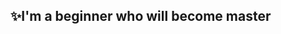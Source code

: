 
<!-- [![@helloworld's Holopin board](https://holopin.io/api/user/board?user=helloworld)](https://holopin.io/@helloworld)
 -->

<h2>✨I'm a beginner who will become master</h2>

<!-- --------- -->


<!--
**seongkyu-lim/seongkyu-lim** is a ✨ _special_ ✨ repository because its `README.md` (this file) appears on your GitHub profile.

Here are some ideas to get you started:

- 🔭 I’m currently working on ...
- 🌱 I’m currently learning ...
- 👯 I’m looking to collaborate on ...
- 🤔 I’m looking for help with ...
- 💬 Ask me about ...
- 📫 How to reach me: ...
- 😄 Pronouns: ...
- ⚡ Fun fact: ...
-->
<!-- [![Top Langs](https://github-readme-stats.vercel.app/api/top-langs/?username=seongkyu-lim&layout=compact)](https://github.com/seongkyu-lim/github-readme-stats)

[![solved.ac tier](http://mazassumnida.wtf/api/v2/generate_badge?boj=sglim9607)](https://solved.ac/sglim9607)

<a href="https://opgc.me/#/users/seongkyu-lim" target="_blank"><img src="https://api.opgc.me/githubs/users/seongkyu-lim/tag/?theme=basic" /></a>

[![Hits](https://hits.seeyoufarm.com/api/count/incr/badge.svg?url=https%3A%2F%2Fgithub.com%2Fseongkyu-lim%2F&count_bg=%23000000&title_bg=%23000000&icon=&icon_color=%23E7E7E7&title=hits&edge_flat=false)](https://hits.seeyoufarm.com) -->
